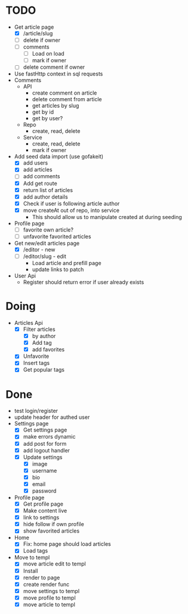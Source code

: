 # TODO

- Get article page
  - [x] /article/slug
  - [ ] delete if owner
  - [ ] comments
    - [ ] Load on load
    - [ ] mark if owner
  - [ ] delete comment if owner
- Use fastHttp context in sql requests
- Comments
  - API
    - create comment on article
    - delete comment from article
    - get articles by slug
    - get by id
    - get by user?
  - Repo
    - create, read, delete
  - Service
    - create, read, delete
    - mark if owner
- Add seed data import (use gofakeit)
  - [x] add users
  - [x] add articles
  - [ ] add comments
  - [x] Add get route
  - [x] return list of articles
  - [x] add author details
  - [x] Check if user is following article author
  - [x] move createAt out of repo, into service
    - This should allow us to manipulate created at during seeding
- Profile page
  - [ ] favorite own article?
  - [ ] unfavorite favorited articles
- Get new/edit articles page
  - [x] /editor - new
  - [ ] /editor/slug - edit
    - Load article and prefill page
    - update links to patch
- User Api
  - Register should return error if user already exists

# Doing

- Articles Api
  - [x] Filter articles
    - [x] by author
    - [x] Add tag
    - [x] add favorites
  - [x] Unfavorite
  - [x] Insert tags
  - [x] Get popular tags

# Done

- test login/register
- update header for authed user
- Settings page
  - [x] Get settings page
  - [x] make errors dynamic
  - [x] add post for form
  - [x] add logout handler
  - [x] Update settings
    - [x] image
    - [x] username
    - [x] bio
    - [x] email
    - [x] password
- Profile page
  - [x] Get profile page
  - [x] Make content live
  - [x] link to settings
  - [x] hide follow if own profile
  - [x] show favorited articles
- Home
  - [x] Fix: home page should load articles
  - [x] Load tags
- Move to templ
  - [x] move article edit to templ
  - [x] Install
  - [x] render to page
  - [x] create render func
  - [x] move settings to templ
  - [x] move profile to templ
  - [x] move article to templ
